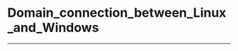 # Domain_connection_between_Linux_and_Windows
-----------------------------------------------------------------------------------------------------------------------------------------------------------
